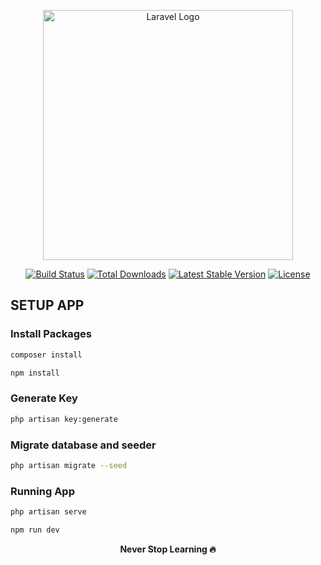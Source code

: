 <p align="center"><a href="https://laravel.com" target="_blank"><img src="https://pps.whatsapp.net/v/t61.24694-24/420482609_1279759263406633_4540009633187187378_n.jpg?ccb=11-4&oh=01_Q5AaIB9scMCzQJRxUWSF5182XED41x7-sZY0fqO-2rV5dzwA&oe=6752B39D&_nc_sid=5e03e0&_nc_cat=104" width="400" alt="Laravel Logo"></a></p>

<p align="center">
<a href="https://github.com/laravel/framework/actions"><img src="https://github.com/laravel/framework/workflows/tests/badge.svg" alt="Build Status"></a>
<a href="https://packagist.org/packages/laravel/framework"><img src="https://img.shields.io/packagist/dt/laravel/framework" alt="Total Downloads"></a>
<a href="https://packagist.org/packages/laravel/framework"><img src="https://img.shields.io/packagist/v/laravel/framework" alt="Latest Stable Version"></a>
<a href="https://packagist.org/packages/laravel/framework"><img src="https://img.shields.io/packagist/l/laravel/framework" alt="License"></a>
</p>

## SETUP APP

### Install Packages 
```bash
composer install

npm install
```

### Generate Key
```bash
php artisan key:generate
```

### Migrate database and seeder 
```bash
php artisan migrate --seed
```

### Running App
```bash
php artisan serve

npm run dev
```

<center><strong>Never Stop Learning 🔥</strong></center>
